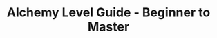 ---
layout: post
title: Alchemy Level Guide - Beginner to Master
published: true
type: writeup
tags: alchemy
image: /files/thumbnails/alchlevelm1.webp
excerpt: I show how to level alchemy to master
post-date: 2023-02-27
updated-date: 2023-05-07
direct-link: https://bdolytics.com/guides/alchemy-leveling-m1
---